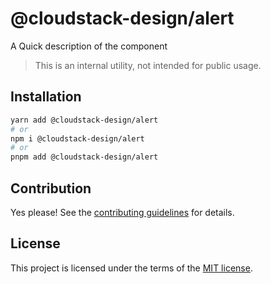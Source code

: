 # @cloudstack-design/alert

A Quick description of the component

> This is an internal utility, not intended for public usage.

## Installation

```sh
yarn add @cloudstack-design/alert
# or
npm i @cloudstack-design/alert
# or
pnpm add @cloudstack-design/alert
```

## Contribution

Yes please! See the
[contributing guidelines](https://github.com/cloudstack-tech/cloudstack-design/blob/master/CONTRIBUTING.md)
for details.

## License

This project is licensed under the terms of the
[MIT license](https://github.com/cloudstack-tech/cloudstack-design/blob/master/LICENSE).
